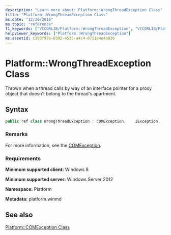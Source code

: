 ```yaml
---
description: "Learn more about: Platform::WrongThreadException Class"
title: "Platform::WrongThreadException Class"
ms.date: "12/30/2016"
ms.topic: "reference"
f1_keywords: ["VCCORLIB/Platform::WrongThreadException", "VCCORLIB/Platform::WrongThreadException::WrongThreadException"]
helpviewer_keywords: ["Platform::WrongThreadException"]
ms.assetid: c193f97e-0392-4535-a4c4-0711e4e4a836
---
```

# Platform::WrongThreadException Class

Thrown when a thread calls by way of an interface pointer for a proxy object that doesn't belong to the thread's apartment.

## Syntax

```cpp
public ref class WrongThreadException : COMException,    IException,    IPrintable,    IEquatable
```

### Remarks

For more information, see the [COMException](../cppcx/platform-comexception-class.md).

### Requirements

**Minimum supported client:** Windows 8

**Minimum supported server:** Windows Server 2012

**Namespace:** Platform

**Metadata:** platform.winmd

## See also

[Platform::COMException Class](../cppcx/platform-comexception-class.md)
